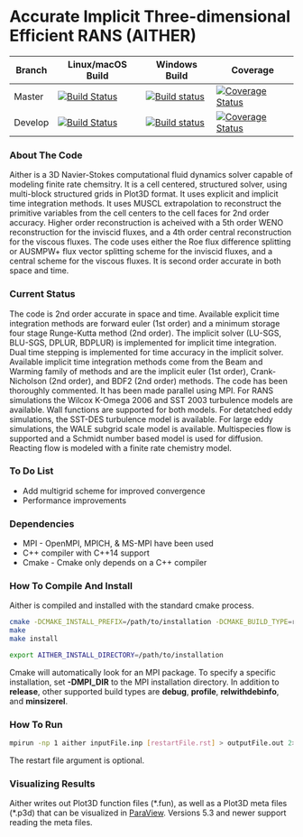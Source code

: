 # Accurate Implicit Three-dimensional Efficient RANS (AITHER)

| Branch  | Linux/macOS Build | Windows Build | Coverage |
|---      |---    |---    |---    |
| Master  | [![Build Status](https://travis-ci.org/mnucci32/aither.svg?branch=master)](https://travis-ci.org/mnucci32/aither) | [![Build status](https://ci.appveyor.com/api/projects/status/o7fc231lp9jxlsib/branch/master?svg=true)](https://ci.appveyor.com/project/mnucci32/aither/branch/master) | [![Coverage Status](https://codecov.io/github/mnucci32/aither/coverage.svg?branch=master)](https://codecov.io/github/mnucci32/aither?branch=master) |
| Develop | [![Build Status](https://travis-ci.org/mnucci32/aither.svg?branch=develop)](https://travis-ci.org/mnucci32/aither) | [![Build status](https://ci.appveyor.com/api/projects/status/o7fc231lp9jxlsib/branch/develop?svg=true)](https://ci.appveyor.com/project/mnucci32/aither/branch/develop) | [![Coverage Status](https://codecov.io/github/mnucci32/aither/coverage.svg?branch=develop)](https://codecov.io/github/mnucci32/aither?branch=develop) |

### About The Code
Aither is a 3D Navier-Stokes computational fluid dynamics solver capable of 
modeling finite rate chemsitry. It is a cell centered, structured solver, using 
multi-block structured grids in Plot3D format. It uses explicit and implicit 
time integration methods. It uses MUSCL extrapolation to reconstruct the 
primitive variables from the cell centers to the cell faces for 2nd order 
accuracy. Higher order reconstruction is acheived with a 5th order WENO 
reconstruction for the inviscid fluxes, and a 4th order central reconstruction 
for the viscous fluxes. The code uses either the Roe flux difference splitting 
or AUSMPW+ flux vector splitting scheme for the inviscid fluxes, and a central 
scheme for the viscous fluxes. It is second order accurate in both space and 
time.

### Current Status
The code is 2nd order accurate in space and time. Available explicit time 
integration methods are forward euler (1st order) and a minimum storage four 
stage Runge-Kutta method (2nd order). The implicit solver (LU-SGS, BLU-SGS, 
DPLUR, BDPLUR) is implemented for implicit time integration. Dual time stepping 
is implemented for time accuracy in the implicit solver. Available implicit 
time integration methods come from the Beam and Warming family of methods and 
are the implicit euler (1st order), Crank-Nicholson (2nd order), and BDF2
(2nd order) methods. The code has been thoroughly commented. It has been made 
parallel using MPI. For RANS simulations the Wilcox K-Omega 2006 and SST 2003 
turbulence models are available. Wall functions are supported for both models. 
For detatched eddy simulations, the SST-DES turbulence model is available. For 
large eddy simulations, the WALE subgrid scale model is available. 
Multispecies flow is supported and a Schmidt number based model is used for
diffusion. Reacting flow is modeled with a finite rate chemistry model.

### To Do List
* Add multigrid scheme for improved convergence
* Performance improvements

### Dependencies
* MPI - OpenMPI, MPICH, & MS-MPI have been used
* C++ compiler with C++14 support
* Cmake - Cmake only depends on a C++ compiler

### How To Compile And Install
Aither is compiled and installed with the standard cmake process.

```bash
cmake -DCMAKE_INSTALL_PREFIX=/path/to/installation -DCMAKE_BUILD_TYPE=release /path/to/source
make
make install

export AITHER_INSTALL_DIRECTORY=/path/to/installation
```

Cmake will automatically look for an MPI package. To specify a specific 
installation, set **-DMPI_DIR** to the MPI installation directory. In addition 
to **release**, other supported build types are **debug**, **profile**,
**relwithdebinfo**, and **minsizerel**.

### How To Run
```bash
mpirun -np 1 aither inputFile.inp [restartFile.rst] > outputFile.out 2> errorFile.err &
```
The restart file argument is optional.

### Visualizing Results
Aither writes out Plot3D function files (\*.fun), as well as a Plot3D meta 
files (\*.p3d) that can be visualized in [ParaView](www.paraview.org). Versions 
5.3 and newer support reading the meta files.